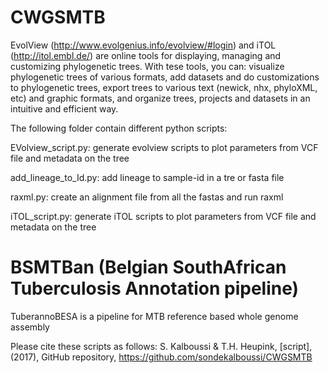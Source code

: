 # CWGSMTB

EvolView (http://www.evolgenius.info/evolview/#login) and iTOL (http://itol.embl.de/) are online tools for displaying, managing and customizing phylogenetic trees.
With tese tools, you can:
visualize phylogenetic trees of various formats, add datasets and do customizations to phylogenetic trees, export trees to various text (newick, nhx, phyloXML, etc) and graphic formats, and organize trees, projects and datasets in an intuitive and efficient way.

The following folder contain different python scripts:

EVolview_script.py: generate evolview scripts to plot parameters from VCF file and metadata on the tree

add_lineage_to_Id.py: add lineage to sample-id in a tre or fasta file

raxml.py: create an alignment file from all the fastas and run raxml

iTOL_script.py: generate iTOL scripts to plot parameters from VCF file and metadata on the tree


# BSMTBan (Belgian SouthAfrican Tuberculosis Annotation pipeline)

TuberannoBESA is a pipeline for MTB reference based whole genome assembly



Please cite these scripts as follows:
S. Kalboussi & T.H. Heupink, [script], (2017), GitHub repository, https://github.com/sondekalboussi/CWGSMTB

